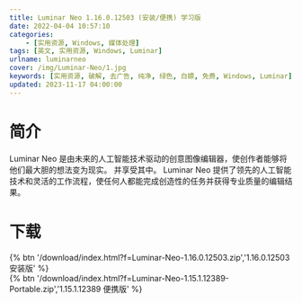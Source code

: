 ```yaml
---
title: Luminar Neo 1.16.0.12503 (安装/便携) 学习版
date: 2022-04-04 10:57:10
categories:
    - [实用资源, Windows, 媒体处理]
tags: [英文, 实用资源, Windows, Luminar]
urlname: luminarneo
cover: /img/Luminar-Neo/1.jpg
keywords: [实用资源, 破解, 去广告, 纯净, 绿色, 白嫖, 免费, Windows, Luminar]
updated: 2023-11-17 04:00:00
---
```


# 简介

Luminar Neo 是由未来的人工智能技术驱动的创意图像编辑器，使创作者能够将他们最大胆的想法变为现实。 并享受其中。 Luminar Neo 提供了领先的人工智能技术和灵活的工作流程，使任何人都能完成创造性的任务并获得专业质量的编辑结果。

# 下载

{% btn '/download/index.html?f=Luminar-Neo-1.16.0.12503.zip','1.16.0.12503 安装版' %}
<br>
{% btn '/download/index.html?f=Luminar-Neo-1.15.1.12389-Portable.zip','1.15.1.12389 便携版' %}

